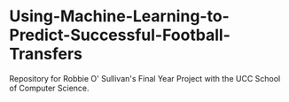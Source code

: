 # Using-Machine-Learning-to-Predict-Successful-Football-Transfers
Repository for Robbie O' Sullivan's Final Year Project with the UCC School of Computer Science.
